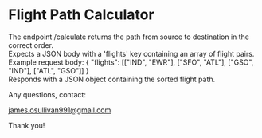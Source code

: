 # Flight Path Calculator
The endpoint /calculate returns the path from source to destination in the correct order.  
Expects a JSON body with a 'flights' key containing an array of flight pairs.  
Example request body: { "flights": [["IND", "EWR"], ["SFO", "ATL"], ["GSO", "IND"], ["ATL", "GSO"]] }  
Responds with a JSON object containing the sorted flight path.  

Any questions, contact:

james.osullivan991@gmail.com

Thank you!


